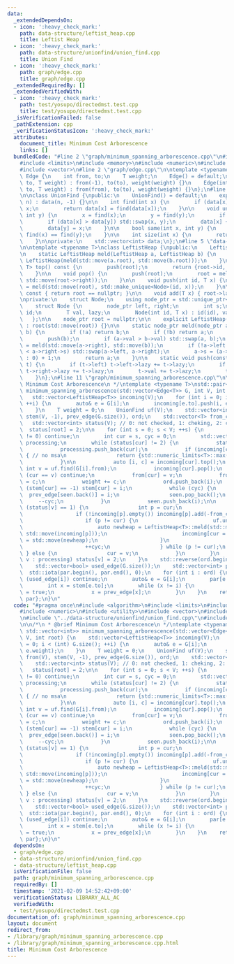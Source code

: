 ```yaml
---
data:
  _extendedDependsOn:
  - icon: ':heavy_check_mark:'
    path: data-structure/leftist_heap.cpp
    title: Leftist Heap
  - icon: ':heavy_check_mark:'
    path: data-structure/unionfind/union_find.cpp
    title: Union Find
  - icon: ':heavy_check_mark:'
    path: graph/edge.cpp
    title: graph/edge.cpp
  _extendedRequiredBy: []
  _extendedVerifiedWith:
  - icon: ':heavy_check_mark:'
    path: test/yosupo/directedmst.test.cpp
    title: test/yosupo/directedmst.test.cpp
  _isVerificationFailed: false
  _pathExtension: cpp
  _verificationStatusIcon: ':heavy_check_mark:'
  attributes:
    document_title: Minimum Cost Arborescence
    links: []
  bundledCode: "#line 2 \"graph/minimum_spanning_arborescence.cpp\"\n#include <algorithm>\n\
    #include <limits>\n#include <memory>\n#include <numeric>\n#include <utility>\n\
    #include <vector>\n#line 2 \"graph/edge.cpp\"\n\ntemplate <typename T>\nstruct\
    \ Edge {\n    int from, to;\n    T weight;\n    Edge() = default;\n    Edge(int\
    \ to, T weight) : from(-1), to(to), weight(weight) {}\n    Edge(int from, int\
    \ to, T weight) : from(from), to(to), weight(weight) {}\n};\n#line 4 \"data-structure/unionfind/union_find.cpp\"\
    \n\nclass UnionFind {\npublic:\n    UnionFind() = default;\n    explicit UnionFind(int\
    \ n) : data(n, -1) {}\n\n    int find(int x) {\n        if (data[x] < 0) return\
    \ x;\n        return data[x] = find(data[x]);\n    }\n\n    void unite(int x,\
    \ int y) {\n        x = find(x);\n        y = find(y);\n        if (x == y) return;\n\
    \        if (data[x] > data[y]) std::swap(x, y);\n        data[x] += data[y];\n\
    \        data[y] = x;\n    }\n\n    bool same(int x, int y) {\n        return\
    \ find(x) == find(y);\n    }\n\n    int size(int x) {\n        return -data[find(x)];\n\
    \    }\n\nprivate:\n    std::vector<int> data;\n};\n#line 5 \"data-structure/leftist_heap.cpp\"\
    \n\ntemplate <typename T>\nclass LeftistHeap {\npublic:\n    LeftistHeap() = default;\n\
    \n    static LeftistHeap meld(LeftistHeap a, LeftistHeap b) {\n        return\
    \ LeftistHeap(meld(std::move(a.root), std::move(b.root)));\n    }\n\n    std::pair<int,\
    \ T> top() const {\n        push(root);\n        return {root->id, root->val};\n\
    \    }\n\n    void pop() {\n        push(root);\n        root = meld(std::move(root->left),\
    \ std::move(root->right));\n    }\n\n    void push(int id, T x) {\n        root\
    \ = meld(std::move(root), std::make_unique<Node>(id, x));\n    }\n\n    bool empty()\
    \ const { return root == nullptr; }\n\n    void add(T x) { root->lazy += x; }\n\
    \nprivate:\n    struct Node;\n    using node_ptr = std::unique_ptr<Node>;\n\n\
    \    struct Node {\n        node_ptr left, right;\n        int s;\n        int\
    \ id;\n        T val, lazy;\n        Node(int id, T x) : id(id), val(x) {}\n \
    \   };\n\n    node_ptr root = nullptr;\n\n    explicit LeftistHeap(node_ptr root)\
    \ : root(std::move(root)) {}\n\n    static node_ptr meld(node_ptr a, node_ptr\
    \ b) {\n        if (!a) return b;\n        if (!b) return a;\n        push(a);\n\
    \        push(b);\n        if (a->val > b->val) std::swap(a, b);\n        a->right\
    \ = meld(std::move(a->right), std::move(b));\n        if (!a->left || a->left->s\
    \ < a->right->s) std::swap(a->left, a->right);\n        a->s = (a->right ? a->right->s\
    \ : 0) + 1;\n        return a;\n    }\n\n    static void push(const node_ptr&\
    \ t) {\n        if (t->left) t->left->lazy += t->lazy;\n        if (t->right)\
    \ t->right->lazy += t->lazy;\n        t->val += t->lazy;\n        t->lazy = 0;\n\
    \    }\n};\n#line 11 \"graph/minimum_spanning_arborescence.cpp\"\n\n/*\n * @brief\
    \ Minimum Cost Arborescence\n */\ntemplate <typename T>\nstd::pair<T, std::vector<int>>\
    \ minimum_spanning_arborescence(std::vector<Edge<T>> G, int V, int root) {\n \
    \   std::vector<LeftistHeap<T>> incoming(V);\n    for (int i = 0; i < (int) G.size();\
    \ ++i) {\n        auto& e = G[i];\n        incoming[e.to].push(i, e.weight);\n\
    \    }\n    T weight = 0;\n    UnionFind uf(V);\n    std::vector<int> from(V),\
    \ stem(V, -1), prev_edge(G.size()), ord;\n    std::vector<T> from_cost(V);\n \
    \   std::vector<int> status(V); // 0: not checked, 1: cheking, 2: checked\n  \
    \  status[root] = 2;\n\n    for (int s = 0; s < V; ++s) {\n        if (status[s]\
    \ != 0) continue;\n        int cur = s, cyc = 0;\n        std::vector<int> seen,\
    \ processing;\n        while (status[cur] != 2) {\n            status[cur] = 1;\n\
    \            processing.push_back(cur);\n            if (incoming[cur].empty())\
    \ { // no msa\n                return {std::numeric_limits<T>::max(), std::vector<int>()};\n\
    \            }\n\n            auto [i, c] = incoming[cur].top();\n           \
    \ int v = uf.find(G[i].from);\n            incoming[cur].pop();\n            if\
    \ (cur == v) continue;\n            from[cur] = v;\n            from_cost[cur]\
    \ = c;\n            weight += c;\n            ord.push_back(i);\n            if\
    \ (stem[cur] == -1) stem[cur] = i;\n            while (cyc) {\n              \
    \  prev_edge[seen.back()] = i;\n                seen.pop_back();\n           \
    \     --cyc;\n            }\n            seen.push_back(i);\n\n            if\
    \ (status[v] == 1) {\n                int p = cur;\n                do {\n   \
    \                 if (!incoming[p].empty()) incoming[p].add(-from_cost[p]);\n\
    \                    if (p != cur) {\n                        uf.unite(p, cur);\n\
    \                        auto newheap = LeftistHeap<T>::meld(std::move(incoming[cur]),\
    \ std::move(incoming[p]));\n                        incoming[cur = uf.find(cur)]\
    \ = std::move(newheap);\n                    }\n                    p = uf.find(from[p]);\n\
    \                    ++cyc;\n                } while (p != cur);\n           \
    \ } else {\n                cur = v;\n            }\n        }\n        for (int\
    \ v : processing) status[v] = 2;\n    }\n    std::reverse(ord.begin(), ord.end());\n\
    \    std::vector<bool> used_edge(G.size());\n    std::vector<int> par(V);\n  \
    \  std::iota(par.begin(), par.end(), 0);\n    for (int i : ord) {\n        if\
    \ (used_edge[i]) continue;\n        auto& e = G[i];\n        par[e.to] = e.from;\n\
    \        int x = stem[e.to];\n        while (x != i) {\n            used_edge[x]\
    \ = true;\n            x = prev_edge[x];\n        }\n    }\n    return {weight,\
    \ par};\n}\n"
  code: "#pragma once\n#include <algorithm>\n#include <limits>\n#include <memory>\n\
    #include <numeric>\n#include <utility>\n#include <vector>\n#include \"edge.cpp\"\
    \n#include \"../data-structure/unionfind/union_find.cpp\"\n#include \"../data-structure/leftist_heap.cpp\"\
    \n\n/*\n * @brief Minimum Cost Arborescence\n */\ntemplate <typename T>\nstd::pair<T,\
    \ std::vector<int>> minimum_spanning_arborescence(std::vector<Edge<T>> G, int\
    \ V, int root) {\n    std::vector<LeftistHeap<T>> incoming(V);\n    for (int i\
    \ = 0; i < (int) G.size(); ++i) {\n        auto& e = G[i];\n        incoming[e.to].push(i,\
    \ e.weight);\n    }\n    T weight = 0;\n    UnionFind uf(V);\n    std::vector<int>\
    \ from(V), stem(V, -1), prev_edge(G.size()), ord;\n    std::vector<T> from_cost(V);\n\
    \    std::vector<int> status(V); // 0: not checked, 1: cheking, 2: checked\n \
    \   status[root] = 2;\n\n    for (int s = 0; s < V; ++s) {\n        if (status[s]\
    \ != 0) continue;\n        int cur = s, cyc = 0;\n        std::vector<int> seen,\
    \ processing;\n        while (status[cur] != 2) {\n            status[cur] = 1;\n\
    \            processing.push_back(cur);\n            if (incoming[cur].empty())\
    \ { // no msa\n                return {std::numeric_limits<T>::max(), std::vector<int>()};\n\
    \            }\n\n            auto [i, c] = incoming[cur].top();\n           \
    \ int v = uf.find(G[i].from);\n            incoming[cur].pop();\n            if\
    \ (cur == v) continue;\n            from[cur] = v;\n            from_cost[cur]\
    \ = c;\n            weight += c;\n            ord.push_back(i);\n            if\
    \ (stem[cur] == -1) stem[cur] = i;\n            while (cyc) {\n              \
    \  prev_edge[seen.back()] = i;\n                seen.pop_back();\n           \
    \     --cyc;\n            }\n            seen.push_back(i);\n\n            if\
    \ (status[v] == 1) {\n                int p = cur;\n                do {\n   \
    \                 if (!incoming[p].empty()) incoming[p].add(-from_cost[p]);\n\
    \                    if (p != cur) {\n                        uf.unite(p, cur);\n\
    \                        auto newheap = LeftistHeap<T>::meld(std::move(incoming[cur]),\
    \ std::move(incoming[p]));\n                        incoming[cur = uf.find(cur)]\
    \ = std::move(newheap);\n                    }\n                    p = uf.find(from[p]);\n\
    \                    ++cyc;\n                } while (p != cur);\n           \
    \ } else {\n                cur = v;\n            }\n        }\n        for (int\
    \ v : processing) status[v] = 2;\n    }\n    std::reverse(ord.begin(), ord.end());\n\
    \    std::vector<bool> used_edge(G.size());\n    std::vector<int> par(V);\n  \
    \  std::iota(par.begin(), par.end(), 0);\n    for (int i : ord) {\n        if\
    \ (used_edge[i]) continue;\n        auto& e = G[i];\n        par[e.to] = e.from;\n\
    \        int x = stem[e.to];\n        while (x != i) {\n            used_edge[x]\
    \ = true;\n            x = prev_edge[x];\n        }\n    }\n    return {weight,\
    \ par};\n}\n"
  dependsOn:
  - graph/edge.cpp
  - data-structure/unionfind/union_find.cpp
  - data-structure/leftist_heap.cpp
  isVerificationFile: false
  path: graph/minimum_spanning_arborescence.cpp
  requiredBy: []
  timestamp: '2021-02-09 14:52:42+09:00'
  verificationStatus: LIBRARY_ALL_AC
  verifiedWith:
  - test/yosupo/directedmst.test.cpp
documentation_of: graph/minimum_spanning_arborescence.cpp
layout: document
redirect_from:
- /library/graph/minimum_spanning_arborescence.cpp
- /library/graph/minimum_spanning_arborescence.cpp.html
title: Minimum Cost Arborescence
---
```

